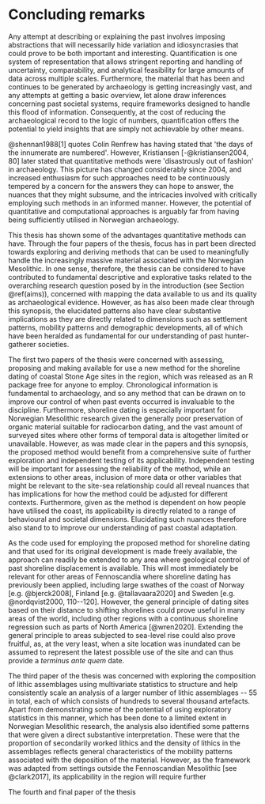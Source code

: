 # Concluding remarks

Any attempt at describing or explaining the past involves imposing abstractions that will necessarily hide variation and idiosyncrasies that could prove to be both important and interesting. Quantification is one system of representation that allows stringent reporting and handling of uncertainty, comparability, and analytical feasibility for large amounts of data across multiple scales. Furthermore, the material that has been and continues to be generated by archaeology is getting increasingly vast, and any attempts at getting a basic overview, let alone draw inferences concerning past societal systems, require frameworks designed to handle this flood of information. Consequently, at the cost of reducing the archaeological record to the logic of numbers, quantification offers the potential to yield insights that are simply not achievable by other means. 

@shennan1988[1] quotes Colin Renfrew has having stated that \'the days of the innumerate are numbered\'. However, Kristiansen [-@kristiansen2004, 80] later stated that quantitative methods were \'disastrously out of fashion\' in archaeology. This picture has changed considerably since 2004, and increased enthusiasm for such approaches need to be continuously tempered by a concern for the answers they can hope to answer, the nuances that they might subsume, and the intricacies involved with critically employing such methods in an informed manner. However, the potential of quantitative and computational approaches is arguably far from having being sufficiently utilised in Norwegian archaeology. 

This thesis has shown some of the advantages quantitative methods can have. Through the four papers of the thesis, focus has in part been directed towards exploring and deriving methods that can be used to meaningfully handle the increasingly massive material associated with the Norwegian Mesolithic. In one sense, therefore, the thesis can be considered to have contributed to fundamental descriptive and explorative tasks related to the overarching research question posed by in the introduction (see Section \@ref(aims)), concerned with mapping the data available to us and its quality as archaeological evidence. However, as has also been made clear through this synopsis, the elucidated patterns also have clear substantive implications as they are directly related to dimensions such as settlement patterns, mobility patterns and demographic developments, all of which have been heralded as fundamental for our understanding of past hunter-gatherer societies. 

The first two papers of the thesis were concerned with assessing, proposing and making available for use a new method for the shoreline dating of coastal Stone Age sites in the region, which was released as an R package free for anyone to employ. Chronological information is fundamental to archaeology, and so any method that can be drawn on to improve our control of when past events occurred is invaluable to the discipline. Furthermore, shoreline dating is especially important for Norwegian Mesolithic research given the generally poor preservation of organic material suitable for radiocarbon dating, and the vast amount of surveyed sites where other forms of temporal data is altogether limited or unavailable. However, as was made clear in the papers and this synopsis, the proposed method would benefit from a comprehensive suite of further exploration and independent testing of its applicability. Independent testing will be important for assessing the reliability of the method, while an extensions to other areas, inclusion of more data or other variables that might be relevant to the site-sea relationship could all reveal nuances that has implications for how the method could be adjusted for different contexts. Furthermore, given as the method is dependent on how people have utilised the coast, its applicability is directly related to a range of behavioural and societal dimensions. Elucidating such nuances therefore also stand to to improve our understanding of past coastal adaptation. 

As the code used for employing the proposed method for shoreline dating and that used for its original development is made freely available, the approach can readily be extended to any area where geological control of past shoreline displacement is available. This will most immediately be relevant for other areas of Fennoscandia where shoreline dating has previously been applied, including large swathes of the coast of Norway [e.g. @bjerck2008], Finland [e.g. @tallavaara2020] and Sweden [e.g. @nordqvist2000, 110--120]. However, the general principle of dating sites based on their distance to shifting shorelines could prove useful in many areas of the world, including other regions with a continuous shoreline regression such as parts of North America [@wren2020]. Extending the general principle to areas subjected to sea-level rise could also prove fruitful, as, at the very least, when a site location was inundated can be assumed to represent the latest possible use of the site and can thus provide a *terminus ante quem* date.

The third paper of the thesis was concerned with exploring the composition of lithic assemblages using multivariate statistics to structure and help consistently scale an analysis of a larger number of lithic assemblages -- 55 in total, each of which consists of hundreds to several thousand artefacts. Apart from demonstrating some of the potential of using exploratory statistics in this manner, which has been done to a limited extent in Norwegian Mesolithic research, the analysis also identified some patterns that were given a direct substantive interpretation. These were that the proportion of secondarily worked lithics and the density of lithics in the assemblages reflects general characteristics of the mobility patterns associated with the deposition of the material.  However, as the framework was adapted from settings outside the Fennoscandian Mesolithic [see @clark2017], its applicability in the region will require further     

The fourth and final paper of the thesis


<!-- The first two papers cntributed an assessment and development of a new method for shoreline dating coastal Stone Age sites in the region. The third paper employed exploratory multivariate statistics to assess a larger number of lithic inventories, each consisting of hundreds of artefacts, and explored variation in their composition over time. Finally, the method for shoreline dating was used to date a large number of sites within the study region and compared the derived summed probability of these dates to that of the summed probability of radiocarbon dates from within the same region.  -->
